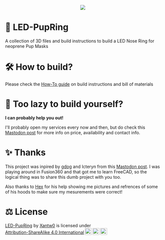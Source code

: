 <p align="center"> 
<img src="images/header.gif"> 
</p>

# 🌈 LED-PupRing
A collection of 3D files and build instructions to build a LED Nose Ring for neoprene Pup Masks

# 🛠 How to build?
Please check the [How-To guide](HOWTO.md) on build instructions and bill of materials

# 🤔 Too lazy to build yourself?
**I can probably help you out!**

I'll probably open my services every now and then, but do check this [Mastodon post](https://rubber.social/@Xantw0/111569252257938835) for more info on price, availability and contact info.

# ✨ Thanks
This project was inpired by [gdog](https://woof.group/@gdog) and Icteryn from this [Mastodon post](https://woof.group/@gdog/111154452751612377). I was playing around in Fusion360 and that got me to learn FreeCAD, so the logical thing was to share this dumb project with you too.

Also thanks to [Hex](https://linktr.ee/puphex) for his help showing me pictures and refrences of some of his hoods to make sure my mesurements were correct!

# ⚖ License
  <p xmlns:cc="http://creativecommons.org/ns#" xmlns:dct="http://purl.org/dc/terms/"><a property="dct:title" rel="cc:attributionURL" href="https://github.com/Xantw0/LED-PupRing">LED-PupRing</a> by <a rel="cc:attributionURL dct:creator" property="cc:attributionName" href="https://xantw0.link">Xantw0</a> is licensed under <a href="http://creativecommons.org/licenses/by-sa/4.0/?ref=chooser-v1" target="_blank" rel="license noopener noreferrer" style="display:inline-block;">Attribution-ShareAlike 4.0 International<img style="height:22px!important;margin-left:3px;vertical-align:text-bottom;" src="https://mirrors.creativecommons.org/presskit/icons/cc.svg?ref=chooser-v1"><img style="height:22px!important;margin-left:3px;vertical-align:text-bottom;" src="https://mirrors.creativecommons.org/presskit/icons/by.svg?ref=chooser-v1"><img style="height:22px!important;margin-left:3px;vertical-align:text-bottom;" src="https://mirrors.creativecommons.org/presskit/icons/sa.svg?ref=chooser-v1"></a></p> 